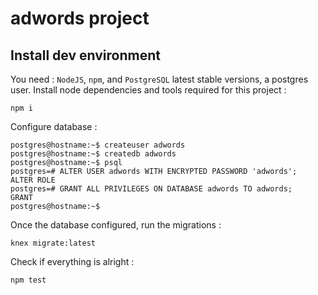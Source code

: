 # adwords project

## Install dev environment

You need : `NodeJS`, `npm`, and `PostgreSQL` latest stable versions, a postgres user.
Install node dependencies and tools required for this project :

```
npm i
```

Configure database :

```
postgres@hostname:~$ createuser adwords
postgres@hostname:~$ createdb adwords
postgres@hostname:~$ psql
postgres=# ALTER USER adwords WITH ENCRYPTED PASSWORD 'adwords';
ALTER ROLE
postgres=# GRANT ALL PRIVILEGES ON DATABASE adwords TO adwords;
GRANT
postgres@hostname:~$
```

Once the database configured, run the migrations :

```
knex migrate:latest
```

Check if everything is alright :
```
npm test
```

